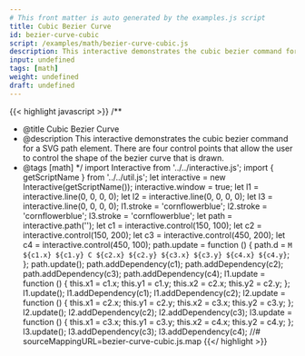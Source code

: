 ```yaml
---
# This front matter is auto generated by the examples.js script
title: Cubic Bezier Curve
id: bezier-curve-cubic
script: /examples/math/bezier-curve-cubic.js
description: This interactive demonstrates the cubic bezier command for a SVG path element. There are four control points that allow the user to control the shape of the bezier curve that is drawn.
input: undefined
tags: [math]
weight: undefined
draft: undefined
---
```


{{< highlight javascript >}}
/**
* @title Cubic Bezier Curve
* @description This interactive demonstrates the cubic bezier command for a SVG path element. There are four control points that allow the user to control the shape of the bezier curve that is drawn.
* @tags [math]
*/
import Interactive from '../../interactive.js';
import { getScriptName } from '../../util.js';
let interactive = new Interactive(getScriptName());
interactive.window = true;
let l1 = interactive.line(0, 0, 0, 0);
let l2 = interactive.line(0, 0, 0, 0);
let l3 = interactive.line(0, 0, 0, 0);
l1.stroke = 'cornflowerblue';
l2.stroke = 'cornflowerblue';
l3.stroke = 'cornflowerblue';
let path = interactive.path('');
let c1 = interactive.control(150, 100);
let c2 = interactive.control(150, 200);
let c3 = interactive.control(450, 200);
let c4 = interactive.control(450, 100);
path.update = function () {
    path.d = `M ${c1.x} ${c1.y} C ${c2.x} ${c2.y} ${c3.x} ${c3.y} ${c4.x} ${c4.y}`;
};
path.update();
path.addDependency(c1);
path.addDependency(c2);
path.addDependency(c3);
path.addDependency(c4);
l1.update = function () {
    this.x1 = c1.x;
    this.y1 = c1.y;
    this.x2 = c2.x;
    this.y2 = c2.y;
};
l1.update();
l1.addDependency(c1);
l1.addDependency(c2);
l2.update = function () {
    this.x1 = c2.x;
    this.y1 = c2.y;
    this.x2 = c3.x;
    this.y2 = c3.y;
};
l2.update();
l2.addDependency(c2);
l2.addDependency(c3);
l3.update = function () {
    this.x1 = c3.x;
    this.y1 = c3.y;
    this.x2 = c4.x;
    this.y2 = c4.y;
};
l3.update();
l3.addDependency(c3);
l3.addDependency(c4);
//# sourceMappingURL=bezier-curve-cubic.js.map
{{</ highlight >}}

